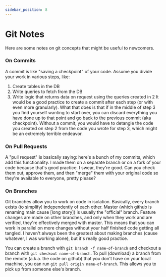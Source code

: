 ```yaml
---
sidebar_position: 8
---
```


# Git Notes

Here are some notes on git concepts that might be useful to newcomers.

### On Commits

A commit is like "saving a checkpoint" of your code. Assume you divide your work in various steps, like:
1) Create tables in the DB
2) Write queries to fetch from the DB
3) Write logic that returns data on request using the queries created in 2
It would be a good practice to create a commit after each step (or with even more granularly). What that does is that if in the middle of step 3 you find yourself wanting to start over, you can discard everything you have done up to that point and go back to the previous commit (aka checkpoint). Without a commit, you would have to detangle the code you created on step 2 from the code you wrote for step 3, which might be an extremely terrible endeavor.

### On Pull Requests

A "pull request" is basically saying: here's a bunch of my commits, which add this functionality. I made them on a separate branch or on a fork of your code because that's good practice. I swear, they're good. Can you check them out, approve them, and then "merge" them with your original code so they're available to everyone, pretty please?

### On Branches

Git branches allow you to work on code in isolation. Basically, every branch exists (to simplify) independently of each other. Master (which github is renaming main cause [long story]) is usually the "official" branch. Feature changes are made on other branches, and only when they work and are verified, they're effectively merged with master. This means that you can work in parallel on more changes without your half finished code getting all tangled. I haven't always been the greatest about making branches (cause whatever, I was working alone), but it's really good practice.

You can create a branch with `git branch -f name-of-branch` and checkout a branch with `git checkout name-of-branch`. To pull (download) a branch from the remote (a.k.a. the code on github) that you don't have on your local machine, you can run `git pull origin name-of-branch`. This allows you to pick up from someone else's branch.